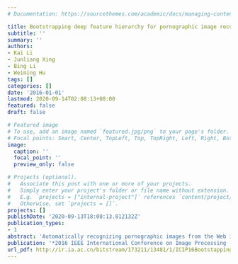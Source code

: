 ```yaml
---
# Documentation: https://sourcethemes.com/academic/docs/managing-content/

title: Bootstrapping deep feature hierarchy for pornographic image recognition
subtitle: ''
summary: ''
authors:
- Kai Li
- Junliang Xing
- Bing Li
- Weiming Hu
tags: []
categories: []
date: '2016-01-01'
lastmod: 2020-09-14T02:08:13+08:00
featured: false
draft: false

# Featured image
# To use, add an image named `featured.jpg/png` to your page's folder.
# Focal points: Smart, Center, TopLeft, Top, TopRight, Left, Right, BottomLeft, Bottom, BottomRight.
image:
  caption: ''
  focal_point: ''
  preview_only: false

# Projects (optional).
#   Associate this post with one or more of your projects.
#   Simply enter your project's folder or file name without extension.
#   E.g. `projects = ["internal-project"]` references `content/project/deep-learning/index.md`.
#   Otherwise, set `projects = []`.
projects: []
publishDate: '2020-09-13T18:08:13.812132Z'
publication_types:
- 1
abstract: 'Automatically recognizing pornographic images from the Web is a vital step to purify Internet environment. Inspired by the rapid developments of deep learning models, we present a deep architecture of convolutional neural network (CNN) for high accuracy pornographic image recognition. The proposed architecture is built upon existing CNNs which accepts input images of different sizes and incorporates features from different hierarchy to perform prediction. To effectively train the model, we propose a two-stage training strategy to learn the model parameters from scratch and end-to-end. During the training procedure, we also employ a hard negative sampling strategy to further reduce the false positive rate of the model. Experimental results on a large dataset demonstrate good performance of the proposed model and the effectiveness of our training strategies, with a considerable improvement over some traditional methods using hand-crafted features and deep learning method using mainstream CNN architecture.'
publication: '*2016 IEEE International Conference on Image Processing (ICIP)*'
url_pdf: http://ir.ia.ac.cn/bitstream/173211/13481/1/ICIP16BootstappingDeepFeatureHierarchyForPornographicImageRecognition.pdf
---
```

